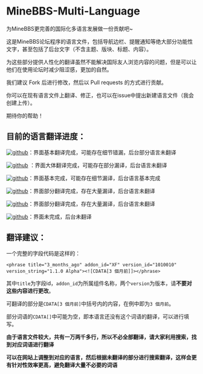 # MineBBS-Multi-Language

为MineBBS更完善的国际化多语言发展做一份贡献吧~

这是MineBBS论坛程序的语言文件，包括导航边栏、提醒通知等绝大部分功能性文字，甚至包括了后台文字（不含主题、版块、标题、内容）。

为这些部分提供人性化的翻译虽然不能解决国际友人浏览内容的问题，但是可以让他们在使用论坛时减少阻涩感，更加的自然。

我们建议 Fork 后进行修改，然后以 Pull requests 的方式进行贡献。

你可以在现有语言文件上翻译、修正，也可以在issue中提出新建语言文件（我会创建上传）。

期待你的帮助！

## 目前的语言翻译进度：

[![github](https://img.shields.io/badge/简体中文-89%25-red)](https://github.com/McShare/MineBBS-Multi-Language/blob/main/language-%E7%AE%80%E4%BD%93%E4%B8%AD%E6%96%87%EF%BC%88zh-CHS%EF%BC%89.xml)：界面基本翻译完成，可能存在细节错漏，后台部分语言未翻译

[![github](https://img.shields.io/badge/繁體中文-68%25-green)](https://github.com/McShare/MineBBS-Multi-Language/blob/main/language-%E7%B9%81%E9%AB%94%E4%B8%AD%E6%96%87%EF%BC%88zh-CHT%EF%BC%89.xml) ：界面大体翻译完成，可能存在部分漏译，后台语言未翻译

[![github](https://img.shields.io/badge/English-97%25-blue)](https://github.com/McShare/MineBBS-Multi-Language/blob/main/language-English-(EN).xml)：界面基本完成，可能存在细节漏译，后台语言基本完成

[![github](https://img.shields.io/badge/العربية-33%25-yellow)](https://github.com/McShare/MineBBS-Multi-Language/blob/main/language-alyrbi%D8%A9%EF%BC%88AR%EF%BC%89.xml)：界面部分翻译完成，存在大量漏译，后台语言未翻译 

[![github](https://img.shields.io/badge/Русский-27%25-white)](https://github.com/McShare/MineBBS-Multi-Language/blob/main/language-Russkij-(RU).xml)：界面部分翻译完成，存在大量漏译，后台语言未翻译

[![github](https://img.shields.io/badge/日本語-0%25-orange)](https://github.com/McShare/MineBBS-Multi-Language/blob/main/language-%E6%97%A5%E6%9C%AC%E8%AA%9E%EF%BC%88JP%EF%BC%89.xml)：界面未完成，后台未翻译

## 翻译建议：

一个完整的字段代码是这样的：

`<phrase title="3_months_ago" addon_id="XF" version_id="1010010" version_string="1.1.0 Alpha"><![CDATA[3 個月前]]></phrase>`

其中`title`为字段id，`addon_id`为所属组件名称，两个`version`为版本，请**不要对这些内容进行更改**。

可翻译的部分是`CDATA[3 個月前]`中括号内的内容，在例中即为`3 個月前`。

部分词语的`CDATA[]`中可能为空，即本语言还没有这个词语的翻译，可以进行填写。

**由于语言文件较大，共有一万两千多行，所以不必全部翻译，请大家利用搜索，找到对应词语进行翻译**

**可以在网站上调整到对应的语言，然后根据未翻译的部分进行搜索翻译，这样会更有针对性效率更高，避免翻译大量不必要的词语**
